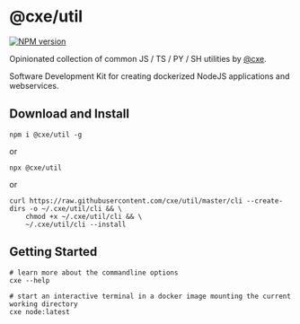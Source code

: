 # @cxe/util

[![NPM version](https://img.shields.io/npm/v/@cxe/util?color=a1b858&label=)](https://www.npmjs.com/package/@cxe/util)

Opinionated collection of common JS / TS / PY / SH utilities by [@cxe](https://github.com/cxe).


Software Development Kit for creating dockerized NodeJS applications and webservices.

## Download and Install

```console
npm i @cxe/util -g
```
or
```console
npx @cxe/util
```
or
```console
curl https://raw.githubusercontent.com/cxe/util/master/cli --create-dirs -o ~/.cxe/util/cli && \
    chmod +x ~/.cxe/util/cli && \
    ~/.cxe/util/cli --install
```

## Getting Started
```console
# learn more about the commandline options
cxe --help

# start an interactive terminal in a docker image mounting the current working directory
cxe node:latest
```
